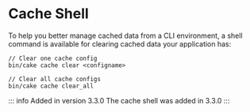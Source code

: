 # Cache Shell

To help you better manage cached data from a CLI environment, a shell command
is available for clearing cached data your application has:

    // Clear one cache config
    bin/cake cache clear <configname>

    // Clear all cache configs
    bin/cake cache clear_all

::: info Added in version 3.3.0
The cache shell was added in 3.3.0
:::
